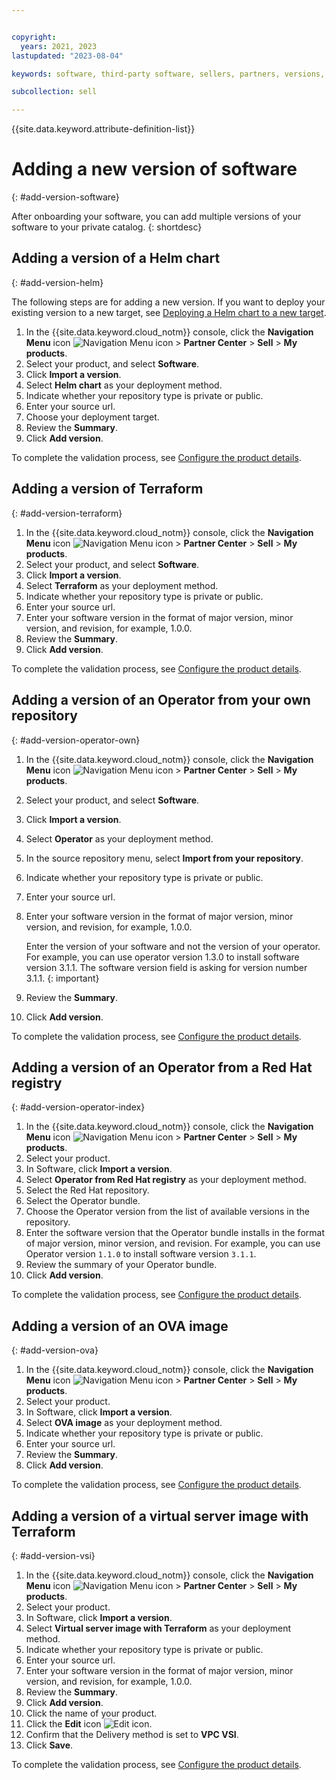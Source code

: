 ```yaml
---


copyright:
  years: 2021, 2023
lastupdated: "2023-08-04"

keywords: software, third-party software, sellers, partners, versions, test, partner center, version

subcollection: sell

---
```


{{site.data.keyword.attribute-definition-list}}


# Adding a new version of software
{: #add-version-software}

After onboarding your software, you can add multiple versions of your software to your private catalog.
{: shortdesc}

## Adding a version of a Helm chart
{: #add-version-helm}

The following steps are for adding a new version. If you want to deploy your existing version to a new target, see [Deploying a Helm chart to a new target](/docs/sell?topic=sell-helm-target-new).

1. In the {{site.data.keyword.cloud_notm}} console, click the **Navigation Menu** icon ![Navigation Menu icon](../icons/icon_hamburger.svg "Menu") > **Partner Center** > **Sell** > **My products**.
1. Select your product, and select **Software**.
1. Click **Import a version**.
1. Select **Helm chart** as your deployment method.
1. Indicate whether your repository type is private or public.
1. Enter your source url.
1. Choose your deployment target.
1. Review the **Summary**.
1. Click **Add version**.

To complete the validation process, see [Configure the product details](/docs/sell?topic=sell-sw-validate#sw-validate-cfg-deploy).

## Adding a version of Terraform
{: #add-version-terraform}

1. In the {{site.data.keyword.cloud_notm}} console, click the **Navigation Menu** icon ![Navigation Menu icon](../icons/icon_hamburger.svg "Menu") > **Partner Center** > **Sell** > **My products**.
1. Select your product, and select **Software**.
1. Click **Import a version**.
1. Select **Terraform** as your deployment method.
1. Indicate whether your repository type is private or public.
1. Enter your source url.
1. Enter your software version in the format of major version, minor version, and revision, for example, 1.0.0.
1. Review the **Summary**.
1. Click **Add version**.

To complete the validation process, see [Configure the product details](/docs/sell?topic=sell-sw-validate#sw-validate-cfg-deploy).

## Adding a version of an Operator from your own repository
{: #add-version-operator-own}

1. In the {{site.data.keyword.cloud_notm}} console, click the **Navigation Menu** icon ![Navigation Menu icon](../icons/icon_hamburger.svg "Menu") > **Partner Center** > **Sell** > **My products**.
2. Select your product, and select **Software**.
3. Click **Import a version**.
4. Select **Operator** as your deployment method.
5. In the source repository menu, select **Import from your repository**.
6. Indicate whether your repository type is private or public.
7. Enter your source url.
8. Enter your software version in the format of major version, minor version, and revision, for example, 1.0.0.

   Enter the version of your software and not the version of your operator. For example, you can use operator version 1.3.0 to install software version 3.1.1. The software version field is asking for version number 3.1.1.
   {: important}

9. Review the **Summary**.
10. Click **Add version**.

To complete the validation process, see [Configure the product details](/docs/sell?topic=sell-sw-validate#sw-validate-cfg-deploy).

## Adding a version of an Operator from a Red Hat registry
{: #add-version-operator-index}

1. In the {{site.data.keyword.cloud_notm}} console, click the **Navigation Menu** icon ![Navigation Menu icon](../icons/icon_hamburger.svg "Menu") > **Partner Center** > **Sell** > **My products**.
1. Select your product.
1. In Software, click **Import a version**.
1. Select **Operator from Red Hat registry** as your deployment method.
1. Select the Red Hat repository.
1. Select the Operator bundle.
1. Choose the Operator version from the list of available versions in the repository.
1. Enter the software version that the Operator bundle installs in the format of major version, minor version, and revision. For example, you can use Operator version `1.1.0` to install software version `3.1.1`.
1. Review the summary of your Operator bundle.
1. Click **Add version**.

To complete the validation process, see [Configure the product details](/docs/sell?topic=sell-sw-validate#sw-validate-cfg-deploy).

## Adding a version of an OVA image
{: #add-version-ova}

1. In the {{site.data.keyword.cloud_notm}} console, click the **Navigation Menu** icon ![Navigation Menu icon](../icons/icon_hamburger.svg "Menu") > **Partner Center** > **Sell** > **My products**.
1. Select your product.
1. In Software, click **Import a version**.
1. Select **OVA image** as your deployment method.
1. Indicate whether your repository type is private or public.
1. Enter your source url.
1. Review the **Summary**.
1. Click **Add version**.

To complete the validation process, see [Configure the product details](/docs/sell?topic=sell-sw-validate#sw-validate-cfg-deploy).

## Adding a version of a virtual server image with Terraform
{: #add-version-vsi}

1. In the {{site.data.keyword.cloud_notm}} console, click the **Navigation Menu** icon ![Navigation Menu icon](../icons/icon_hamburger.svg "Menu") > **Partner Center** > **Sell** > **My products**.
1. Select your product.
1. In Software, click **Import a version**.
1. Select **Virtual server image with Terraform** as your deployment method.
1. Indicate whether your repository type is private or public.
1. Enter your source url.
1. Enter your software version in the format of major version, minor version, and revision, for example, 1.0.0.
1. Review the **Summary**.
1. Click **Add version**.
1. Click the name of your product.
1. Click the **Edit** icon ![Edit icon](../icons/edit-tagging.svg "Edit").
1. Confirm that the Delivery method is set to **VPC VSI**.
1. Click **Save**.

To complete the validation process, see [Configure the product details](/docs/sell?topic=sell-sw-validate#sw-validate-cfg-deploy).
